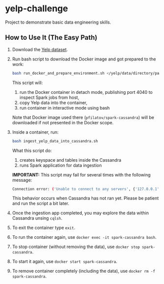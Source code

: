 # yelp-challenge

Project to demonstrate basic data engineering skills.

## How to Use It (The Easy Path)

1. Download the [Yelp dataset](https://www.yelp.com/dataset/documentation/main).
2. Run bash script to download the Docker image and got prepared to the work:
   ```bash
   bash run_docker_and_prepare_environment.sh </yelp/data/directory/path.tar>
   ``` 
   This script will:
   1. run the Docker container in detach mode, 
   publishing port 4040 to inspect Spark jobs from host, 
   2. copy Yelp data into the container,
   3. run container in interactive mode using bash
   
   Note that Docker image used there (`pfilatov/spark-cassandra`) will be downloaded if
   not presented in the Docker scope.
3. Inside a container, run:
    ```bash
    bash ingest_yelp_data_into_cassandra.sh
    ```
    
    What this script do:
    1. creates keyspace and tables inside the Cassandra
    2. runs Spark application for data ingestion
    
    **IMPORTANT:** This script may fail for several times with the following message:
    ```bash
    Connection error: ('Unable to connect to any servers', {'127.0.0.1': error(111, "Tried connecting to [('127.0.0.1', 9042)]. Last error: Connection refused")})
    ``` 
    This behavior occurs when Cassandra has not ran yet.
    Please be patient and run the script a bit later.  
    
4. Once the ingestion app completed, 
you may explore the data within Cassandra unsing `cqlsh`.
5. To exit the container type `exit`.
6. To run the container again, use `docker exec -it spark-cassandra bash`.
7. To stop container (without removing the data), use `docker stop spark-cassandra`.
8. To start it again, use `docker start spark-cassandra`.
9. To remove container completely (including the data), use `docker rm -f spark-cassandra`.
